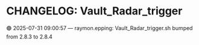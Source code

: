 # CHANGELOG: Vault_Radar_trigger

🟣 2025-07-31 09:00:57 — raymon.epping: Vault_Radar_trigger.sh bumped from 2.8.3 to 2.8.4

